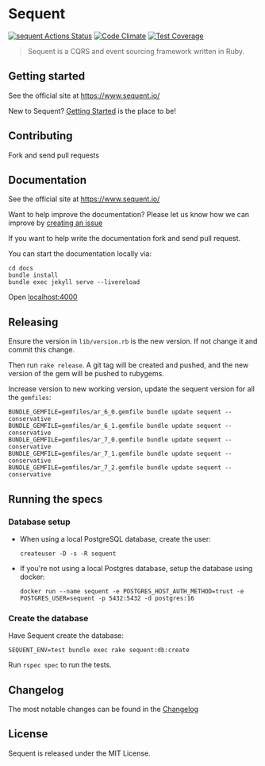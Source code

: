 # Sequent

[![sequent Actions Status](https://github.com/zilverline/sequent/workflows/rspec/badge.svg)](https://github.com/zilverline/sequent/actions) [![Code Climate](https://codeclimate.com/github/zilverline/sequent/badges/gpa.svg)](https://codeclimate.com/github/zilverline/sequent) [![Test Coverage](https://codeclimate.com/github/zilverline/sequent/badges/coverage.svg)](https://codeclimate.com/github/zilverline/sequent)

> Sequent is a CQRS and event sourcing framework written in Ruby.

## Getting started

See the official site at https://www.sequent.io/

New to Sequent? [Getting Started](http://www.sequent.io/docs/getting-started.html) is the place to be!

## Contributing

Fork and send pull requests

## Documentation

See the official site at https://www.sequent.io/

Want to help improve the documentation? Please let us know how we can improve by [creating an issue](https://github.com/zilverline/sequent/issues/new)

If you want to help write the documentation fork and send pull request.

You can start the documentation locally via:

```
cd docs
bundle install
bundle exec jekyll serve --livereload
```

Open [localhost:4000](localhost:4000)

## Releasing

Ensure the version in `lib/version.rb` is the new version. If not change it and commit this change.

Then run `rake release`. A git tag will be created and pushed, and the new version of the gem will be pushed to rubygems.

Increase version to new working version, update the sequent version for all the `gemfiles`: 

```
BUNDLE_GEMFILE=gemfiles/ar_6_0.gemfile bundle update sequent --conservative
BUNDLE_GEMFILE=gemfiles/ar_6_1.gemfile bundle update sequent --conservative
BUNDLE_GEMFILE=gemfiles/ar_7_0.gemfile bundle update sequent --conservative
BUNDLE_GEMFILE=gemfiles/ar_7_1.gemfile bundle update sequent --conservative
BUNDLE_GEMFILE=gemfiles/ar_7_2.gemfile bundle update sequent --conservative
```

## Running the specs

### Database setup
* When using a local PostgreSQL database, create the user:
  ```shell
  createuser -D -s -R sequent
  ```
* If you're not using a local Postgres database, setup the database using docker:
  ```shell
  docker run --name sequent -e POSTGRES_HOST_AUTH_METHOD=trust -e POSTGRES_USER=sequent -p 5432:5432 -d postgres:16
  ```

### Create the database
Have Sequent create the database:
```shell
SEQUENT_ENV=test bundle exec rake sequent:db:create
```

Run `rspec spec` to run the tests.

## Changelog

The most notable changes can be found in the [Changelog](CHANGELOG.md)

## License

Sequent is released under the MIT License.
